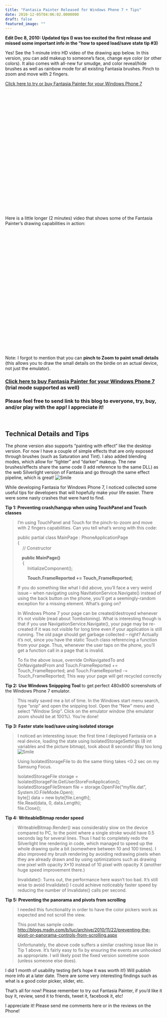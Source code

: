```yaml
---
title: "Fantasia Painter Released for Windows Phone 7 + Tips"
date: 2010-12-05T04:06:02.0000000
draft: false
featured_image: ""
---
```


<p><strong>Edit Dec 8, 2010: Updated tips (I was too excited the first release and missed some important info in the “how to speed load/save state tip #3)</strong></p>  <p>Yes! See the 1-minute intro HD video of the drawing app below. In this version, you can add makeup to someone’s face, change eye color (or other colors). It also comes with all-new fur smudge, and color reveal/hide brushes as well as rainbow mode for all existing Fantasia brushes. Pinch to zoom and move with 2 fingers.</p>  <p><a href="http://social.zune.net/redirect?type=phoneApp&amp;id=1e2ccc81-d2f9-df11-9264-00237de2db9e">Click here to try or buy Fantasia Painter for your Windows Phone 7</a> </p> <object width="640" height="386"><param name="movie" value="https://www.youtube.com/v/RgUNujj7sHk"></param><param name="allowFullScreen" value="true"></param><param name="allowScriptAccess" value="always"></param><embed src="https://www.youtube.com/v/RgUNujj7sHk" type="application/x-shockwave-flash" allowfullscreen="true" allowScriptAccess="always" width="640" height="386"></embed></object>  <p>Here is a little longer (2 minutes) video that shows some of the Fantasia Painter’s drawing capabilities in action:</p> <object width="640" height="386"><param name="movie" value="https://www.youtube.com/v/KjwtlVnXbSg"></param><param name="allowFullScreen" value="true"></param><param name="allowScriptAccess" value="always"></param><embed src="https://www.youtube.com/v/KjwtlVnXbSg" type="application/x-shockwave-flash" allowfullscreen="true" allowScriptAccess="always" width="640" height="386"></embed></object>  <p>Note: I forgot to mention that you can <strong>pinch to Zoom to paint small details</strong> (this allows you to draw the small details on the birdie on an actual device, not just the emulator).</p>  <h3><a href="http://social.zune.net/redirect?type=phoneApp&amp;id=1e2ccc81-d2f9-df11-9264-00237de2db9e">Click here to buy Fantasia Painter for your Windows Phone 7</a> (trial mode supported as well)</h3>  <h3>Please feel free to send link to this blog to everyone, try, buy, and/or play with the app! I appreciate it!</h3>  <p>&#160;</p>  <h2>Technical Details and Tips</h2>  <p>The phone version also supports “painting with effect” like the desktop version. For now I have a couple of simple effects that are only exposed through brushes (such as Saturation and Tint). I also added blending modes, which allow for “lighter” and “darker” makeup. The new brushes/effects share the same code (I add reference to the same DLL) as the web Silverlight version of Fantasia and go through the same effect pipeline, which is great! <img style="border-bottom-style: none; border-left-style: none; border-top-style: none; border-right-style: none" class="wlEmoticon wlEmoticon-smile" alt="Smile" src="/wlEmoticon-smile_3.png" /></p>  <p>While developing Fantasia for Windows Phone 7, I noticed collected some useful tips for developers that will hopefully make your life easier. There were some nasty crashes that were hard to find.</p>  <p><strong>Tip 1: Preventing crash/hangup when using TouchPanel and Touch classes</strong></p>  <blockquote>   <p>I’m using TouchPanel and Touch for the pinch-to-zoom and move with 2 fingers capabilities. Can you tell what’s wrong with this code:</p>    <p>public partial class MainPage : PhoneApplicationPage      <br />{       <br />&#160;&#160;&#160; // Constructor</p>    <p><strong>&#160;&#160;&#160; public MainPage()</strong>       <br />&#160;&#160;&#160; {       <br />&#160;&#160;&#160;&#160;&#160;&#160;&#160; InitializeComponent();</p>    <p>&#160;&#160;&#160;&#160;&#160;&#160;&#160; <strong>Touch.FrameReported += Touch_FrameReported;</strong></p>    <p>If you do something like what I did above, you’ll face a very weird issue – when navigating using NavitationService.Navigate() instead of using the back button on the phone, you’ll get a seemingly-random exception for a missing element. What’s going on?</p>    <p>In Windows Phone 7 your page can be created/destroyed whenever it’s not visible (read about Tombstoning). What is interesting though is that if you use NavigationService.Navigate(), your page may be re-created if it was not visible for long time even if your application is still running. The old page should get garbage collected – right? Actually it’s not, since you have the static Touch class referencing a function from your page. Thus, whenever the user taps on the phone, you’ll get a function call in a page that is invalid.</p>    <p>To fix the above issue, override OnNavigatedTo and OnNavigatedFrom and Touch.FrameReported += Touch_FrameReported; and Touch.FrameReported -= Touch_FrameReported; This way your page will get recycled correctly</p> </blockquote>  <p><strong>Tip 2:</strong> <strong>Use Windows Snippping Tool </strong>to get perfect 480x800 screenshots of the Windows Phone 7 emulator.</p>  <blockquote>   <p>This really saved me a lot of time. In the Windows start menu search, type “snip” and open the snipping tool. Open the “New” menu and select “Window Snip”. Click on the emulator window (the emulator zoom should be at 100%). You’re done!</p> </blockquote>  <p><strong>Tip 3: Faster state load/save using isolated storage</strong></p>  <blockquote>   <p>I noticed an interesting issue: the first time I deployed Fantasia on a real device, loading the state using IsolatedStorageSettings (8 int variables and the picture bitmap), took about 8 seconds! Way too long <img style="border-bottom-style: none; border-left-style: none; border-top-style: none; border-right-style: none" class="wlEmoticon wlEmoticon-smile" alt="Smile" src="/wlEmoticon-smile_3.png" /></p>    <p>Using IsolatedStorageFile to do the same thing takes &lt;0.2 sec on my Samsung Focus.</p>    <p>IsolatedStorageFile storage = IsolatedStorageFile.GetUserStoreForApplication();      <br />IsolatedStorageFileStream file = storage.OpenFile(“myfile.dat”, System.IO.FileMode.Open);       <br />byte[] data = new byte[file.Length];       <br />file.Read(data, 0, data.Length);       <br />file.Close();</p> </blockquote>  <p><strong>Tip 4:</strong>&#160;<strong>WriteableBitmap render speed</strong></p>  <blockquote>   <p>WriteableBitmap.Render() was considerably slow on the device compared to PC, to the point where a single stroke would have 0.5 seconds lag for several lines. Thus I had to completely redo the Silverlight line rendering in code, which managed to speed up the whole drawing quite a bit (somewhere between 10 and 100 times). I also improved my brush rendering by avoiding redrawing pixels when they are already drawn and by using optimizations such as drawing one pixel with opacity X*10 instead of 10 pixel with opacity X (another huge speed improvement there.)</p>    <p>Invalidate(): Turns out, the performance here wasn’t too bad. It’s still wise to avoid Invalidate() I could achieve noticeably faster speed by reducing the number of Invalidate() calls per second.</p> </blockquote>  <p><strong>Tip 5: Preventing the panorama and pivots from scrolling</strong></p>  <blockquote>   <p>I needed this functionality in order to have the color pickers work as expected and not scroll the view.</p>    <p>This post has sample code: <a href="http://blogs.msdn.com/b/luc/archive/2010/11/22/preventing-the-pivot-or-panorama-controls-from-scrolling.aspx">http://blogs.msdn.com/b/luc/archive/2010/11/22/preventing-the-pivot-or-panorama-controls-from-scrolling.aspx</a></p>    <p>Unfortunately, the above code suffers a similar crashing issue like in Tip 1 above. It’s fairly easy to fix by ensuring the events are unhooked as appropriate. I will likely post the fixed version sometime soon (unless someone else does).</p> </blockquote>  <p>I did 1 month of usability testing (let’s hope it was worth it!) Will publish more info at a later date. There are some very interesting findings such as what is a good color picker, slider, etc.</p>  <p>That’s all for now! Please remember to try out Fantasia Painter, if you’d like it buy it, review, send it to friends, tweet it, facebook it, etc! </p>  <p>I appreciate it! Please send me comments here or in the reviews on the Phone!</p>
